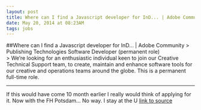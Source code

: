 ```yaml
---
layout: post
title: Where can I find a Javascript developer for InD... | Adobe Community
date: May 20, 2014 at 08:23AM
tags: jobs
---
```

##Where can I find a Javascript developer for InD... | Adobe Community
&gt; Publishing Technologies Software Developer (permanent role)  
&gt; We’re looking for an enthusiastic individual keen to join our Creative Technical Support team, to create, maintain and enhance software tools for our creative and operations teams around the globe. This is a permanent full-time role.   
  
----------------  
If this would have come 10 month earlier I really would think of applying for it. Now with the FH Potsdam... No way. I stay at the U
[link to source](http://ift.tt/1lIygsH) 

